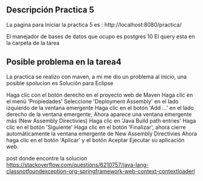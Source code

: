 
## Descripción Practica 5 ##
La pagina para Iniciar la practica 5 es :
http://localhost:8080/practica/

El manejador de bases de datos que ocupo es postgres 10
El query esta en la carpeta de la tarea


## Posible problema en la tarea4 ##

La practica se realizo con maven, a mi me dio un problema al inicio, una posible spolucion es
Solución para Eclipse

Haga clic con el botón derecho en el proyecto web de Maven Haga clic en el menú 'Propiedades' Seleccione 'Deployment Assembly' en el lado izquierdo de la ventana emergente Haga clic en el botón 'Add ...' en el lado derecho de la ventana emergente, Ahora aparece una ventana emergente más (New Assembly Directivies) Haga clic en 'Java Build path entries' Haga clic en el botón 'Siguiente' Haga clic en el botón 'Finalizar', ahora cierre automáticamente la ventana emergente de New Assembly Directivies Ahora haga clic en el botón 'Aplicar' y el botón Aceptar Ejecutar su aplicación web.

post donde encontre la solucion 
 https://stackoverflow.com/questions/6210757/java-lang-classnotfoundexception-org-springframework-web-context-contextloaderl